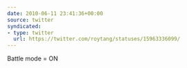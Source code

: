 ```yaml
---
date: 2010-06-11 23:41:36+00:00
source: twitter
syndicated:
- type: twitter
  url: https://twitter.com/roytang/statuses/15963336099/
---
```


Battle mode = ON